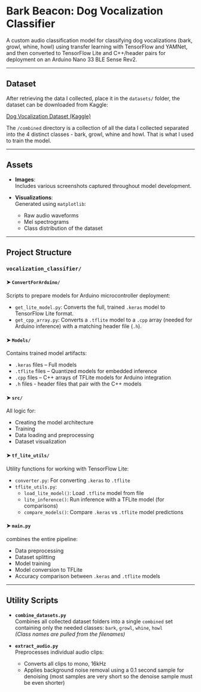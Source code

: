 # Bark Beacon: Dog Vocalization Classifier

A custom audio classification model for classifying dog vocalizations (bark, growl, whine, howl) using transfer learning with TensorFlow and YAMNet, and then converted to TensorFlow Lite and C++/header pairs for deployment on an Arduino Nano 33 BLE Sense Rev2.

---

##  Dataset

After retrieving the data I collected, place it in the `datasets/` folder, the dataset can be downloaded from Kaggle:

[Dog Vocalization Dataset (Kaggle)](https://www.kaggle.com/datasets/nathanvititoe/dog-vocalization-dataset)

The `/combined` directory is a collection of all the data I collected separated into the 4 distinct classes - bark, growl, whine and howl. That is what I used to train the model.  

---

## Assets

- **Images**:  
  Includes various screenshots captured throughout model development.

- **Visualizations**:  
  Generated using `matplotlib`:
  - Raw audio waveforms  
  - Mel spectrograms  
  - Class distribution of the dataset

---

## Project Structure

### `vocalization_classifier/`

#### ➤ `ConvertForArduino/`
Scripts to prepare models for Arduino microcontroller deployment:
- `get_lite_model.py`: Converts the full, trained `.keras` model to TensorFlow Lite format.
- `get_cpp_array.py`: Converts a `.tflite` model to a `.cpp` array (needed for Arduino inference) with a matching header file (`.h`).

#### ➤ `Models/`
Contains trained model artifacts:
- `.keras` files – Full models
- `.tflite` files – Quantized models for embedded inference
- `.cpp` files – C++ arrays of TFLite models for Arduino integration
- `.h` files - header files that pair with the C++ models

#### ➤ `src/`
All logic for:
- Creating the model architecture
- Training
- Data loading and preprocessing
- Dataset visualization

#### ➤ `tf_lite_utils/`
Utility functions for working with TensorFlow Lite:
- `converter.py`: For converting `.keras` to `.tflite`
- `tflite_utils.py`:
  - `load_lite_model()`: Load `.tflite` model from file
  - `lite_inference()`: Run inference with a TFLite model (for comparisons)
  - `compare_models()`: Compare `.keras` vs `.tflite` model predictions

#### ➤ `main.py`
combines the entire pipeline:
- Data preprocessing  
- Dataset splitting  
- Model training  
- Model conversion to TFLite  
- Accuracy comparison between `.keras` and `.tflite` models
---

## Utility Scripts

- **`combine_datasets.py`**  
  Combines all collected dataset folders into a single `combined` set containing only the needed classes: `bark`, `growl`, `whine`, `howl`  
  *(Class names are pulled from the filenames)*

- **`extract_audio.py`**  
  Preprocesses individual audio clips:
  - Converts all clips to mono, 16kHz  
  - Applies background noise removal using a 0.1 second sample for denoising (most samples are very short so the denoise sample must be even shorter)
